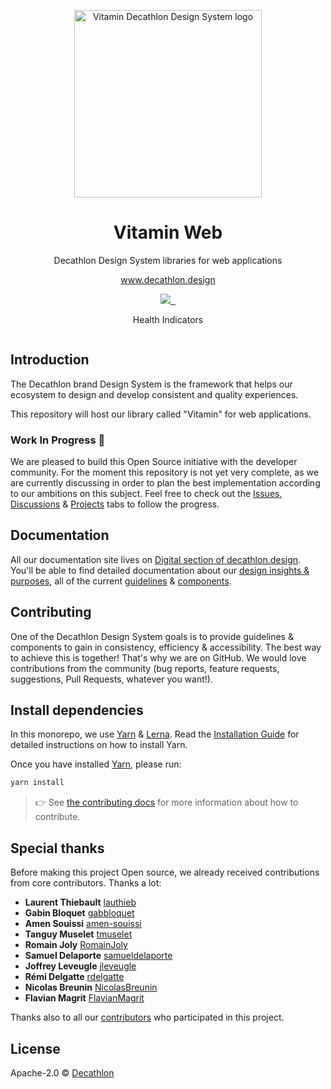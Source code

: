 <p align="center">
  <img
    width="300px"
    src="https://user-images.githubusercontent.com/9600228/102414461-e3b92b00-3ff6-11eb-9c96-5f37c4d5e02c.png"
    alt="Vitamin Decathlon Design System logo" />
</p>

<h1 align="center">Vitamin Web</h1>

<p align="center">Decathlon Design System libraries for web applications</p>

<p align="center"><a href="https://www.decathlon.design">www.decathlon.design</a></p>

<p align="center">
  <a aria-label="contributors graph" href="https://github.com/decathlon/vitamin-web/graphs/contributors">
    <img src="https://img.shields.io/github/contributors/decathlon/vitamin-web.svg">
  </a>
  <a aria-label="last commit" href="https://github.com/Decathlon/vitamin-web/commits">
    <img alt="" src=
  "https://img.shields.io/github/last-commit/decathlon/vitamin-web.svg">
  </a>
  <a aria-label="license" href="https://github.com/decathlon/vitamin-web/blob/main/LICENSE">
    <img src="https://img.shields.io/github/license/decathlon/vitamin-web.svg" alt="">
  </a>
</p>

<p align="center">Health Indicators</p>

<p align="center">
  <a aria-label="sonarcloud" href="https://sonarcloud.io/dashboard?id=Decathlon_vitamin-web">
    <img src="https://sonarcloud.io/api/project_badges/measure?project=Decathlon_vitamin-web&metric=alert_status" alt="">
  </a>
</p>

## Introduction

The Decathlon brand Design System is the framework that helps our ecosystem to design and develop consistent and quality experiences.

This repository will host our library called "Vitamin" for web applications.

### Work In Progress :construction:

We are pleased to build this Open Source initiative with the developer community. For the moment this repository is not yet very complete, as we are currently discussing in order to plan the best implementation according to our ambitions on this subject.
Feel free to check out the [Issues](https://github.com/Decathlon/vitamin-web/issues), [Discussions](https://github.com/Decathlon/vitamin-web/discussions) & [Projects](https://github.com/Decathlon/vitamin-web/projects) tabs to follow the progress.

## Documentation

All our documentation site lives on [Digital section of decathlon.design](https://www.decathlon.design/726f8c765/p/07d981-hello-world-).
You'll be able to find detailed documentation about our [design insights & purposes](https://www.decathlon.design/726f8c765/p/6669a2-design-insights--purposes),
all of the current [guidelines](https://www.decathlon.design/726f8c765/p/189012-logo/b/05184a) & [components](https://www.decathlon.design/726f8c765/p/324e98-component-status).

## Contributing

One of the Decathlon Design System goals is to provide guidelines & components to gain in consistency, efficiency & accessibility. The best way to achieve this is together!
That's why we are on GitHub. We would love contributions from the community (bug reports, feature requests, suggestions, Pull Requests, whatever you want!).

## Install dependencies

In this monorepo, we use [Yarn](https://yarnpkg.com) & [Lerna](https://github.com/lerna/lerna).
Read the [Installation Guide](https://yarnpkg.com/en/docs/install) for detailed instructions on how to install Yarn.

Once you have installed [Yarn](https://yarnpkg.com), please run:

```sh
yarn install
```

> 👉 See [the contributing docs](CONTRIBUTING.md) for more information about how to contribute.

## Special thanks

Before making this project Open source, we already received contributions from core contributors. Thanks a lot:

- **Laurent Thiebault** [lauthieb](https://github.com/lauthieb)
- **Gabin Bloquet** [gabbloquet](https://github.com/gabbloquet)
- **Amen Souissi** [amen-souissi](https://github.com/amen-souissi)
- **Tanguy Muselet** [tmuselet](https://github.com/tmuselet)
- **Romain Joly** [RomainJoly](https://github.com/RomainJoly)
- **Samuel Delaporte** [samueldelaporte](https://github.com/samueldelaporte)
- **Joffrey Leveugle** [jleveugle](https://github.com/jleveugle)
- **Rémi Delgatte** [rdelgatte](https://github.com/rdelgatte)
- **Nicolas Breunin** [NicolasBreunin](https://github.com/NicolasBreunin)
- **Flavian Magrit** [FlavianMagrit](https://github.com/FlavianMagrit)

Thanks also to all our [contributors](https://github.com/Decathlon/vitamin-web/graphs/contributors) who participated in this project.

## License

Apache-2.0 © [Decathlon](https://github.com/Decathlon)
